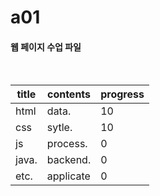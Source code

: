 # a01
#### 웹 페이지 수업 파일

<br>

| title | contents | progress |
| ----- | -------- | -------- |
| html  | data.    |   10     |
| css   | sytle.   |   10     |
| js    | process. |    0     |
| java. | backend. |    0     |
| etc.  | applicate|    0     |


